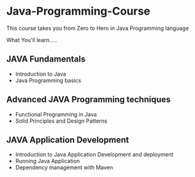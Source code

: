 # Java-Programming-Course
This course takes you from Zero to Hero in Java Programming language

What You'll learn.....

## JAVA Fundamentals
- Introduction to Java
- Java Programming basics 

## Advanced JAVA Programming techniques
- Functional Programming in Java
- Solid Principles and Design Patterns

## JAVA Application Development
- Introduction to Java Application Development and deployment
- Running Java Application
- Dependency management with Maven 



